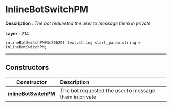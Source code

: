 # InlineBotSwitchPM

**Description** : *The bot requested the user to message them in private*

**Layer** : 214

```tl
inlineBotSwitchPM#3c20629f text:string start_param:string = InlineBotSwitchPM;
```

---

## Constructors

| Constructor | Description |
| :---: | :--- |
| [**inlineBotSwitchPM**](constructor/inlineBotSwitchPM) | The bot requested the user to message them in private |